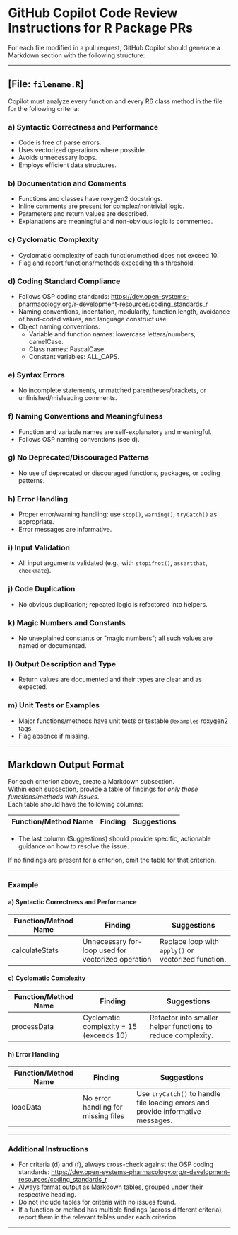 # GitHub Copilot Code Review Instructions for R Package PRs

For each file modified in a pull request, GitHub Copilot should generate a Markdown section with the following structure:

---

## [File: `filename.R`]

Copilot must analyze every function and every R6 class method in the file for the following criteria:

### a) Syntactic Correctness and Performance
- Code is free of parse errors.
- Uses vectorized operations where possible.
- Avoids unnecessary loops.
- Employs efficient data structures.

### b) Documentation and Comments
- Functions and classes have roxygen2 docstrings.
- Inline comments are present for complex/nontrivial logic.
- Parameters and return values are described.
- Explanations are meaningful and non-obvious logic is commented.

### c) Cyclomatic Complexity
- Cyclomatic complexity of each function/method does not exceed 10.
- Flag and report functions/methods exceeding this threshold.

### d) Coding Standard Compliance
- Follows OSP coding standards: https://dev.open-systems-pharmacology.org/r-development-resources/coding_standards_r
- Naming conventions, indentation, modularity, function length, avoidance of hard-coded values, and language construct use.
- Object naming conventions:
  - Variable and function names: lowercase letters/numbers, camelCase.
  - Class names: PascalCase.
  - Constant variables: ALL_CAPS.

### e) Syntax Errors
- No incomplete statements, unmatched parentheses/brackets, or unfinished/misleading comments.

### f) Naming Conventions and Meaningfulness
- Function and variable names are self-explanatory and meaningful.
- Follows OSP naming conventions (see d).

### g) No Deprecated/Discouraged Patterns
- No use of deprecated or discouraged functions, packages, or coding patterns.

### h) Error Handling
- Proper error/warning handling: use `stop()`, `warning()`, `tryCatch()` as appropriate.
- Error messages are informative.

### i) Input Validation
- All input arguments validated (e.g., with `stopifnot()`, `assertthat`, `checkmate`).

### j) Code Duplication
- No obvious duplication; repeated logic is refactored into helpers.

### k) Magic Numbers and Constants
- No unexplained constants or "magic numbers"; all such values are named or documented.

### l) Output Description and Type
- Return values are documented and their types are clear and as expected.

### m) Unit Tests or Examples
- Major functions/methods have unit tests or testable `@examples` roxygen2 tags.
- Flag absence if missing.

---

## Markdown Output Format

For each criterion above, create a Markdown subsection.  
Within each subsection, provide a table of findings for *only those functions/methods with issues*.  
Each table should have the following columns:

| Function/Method Name | Finding | Suggestions |
|----------------------|---------|-------------|

- The last column (Suggestions) should provide specific, actionable guidance on how to resolve the issue.

If no findings are present for a criterion, omit the table for that criterion.

---

### Example

#### a) Syntactic Correctness and Performance

| Function/Method Name | Finding | Suggestions |
|----------------------|---------|-------------|
| calculateStats       | Unnecessary for-loop used for vectorized operation | Replace loop with `apply()` or vectorized function. |

#### c) Cyclomatic Complexity

| Function/Method Name | Finding | Suggestions |
|----------------------|---------|-------------|
| processData          | Cyclomatic complexity = 15 (exceeds 10) | Refactor into smaller helper functions to reduce complexity. |

#### h) Error Handling

| Function/Method Name | Finding | Suggestions |
|----------------------|---------|-------------|
| loadData             | No error handling for missing files | Use `tryCatch()` to handle file loading errors and provide informative messages. |

---

### Additional Instructions

- For criteria (d) and (f), always cross-check against the OSP coding standards: https://dev.open-systems-pharmacology.org/r-development-resources/coding_standards_r
- Always format output as Markdown tables, grouped under their respective heading.
- Do not include tables for criteria with no issues found.
- If a function or method has multiple findings (across different criteria), report them in the relevant tables under each criterion.

---